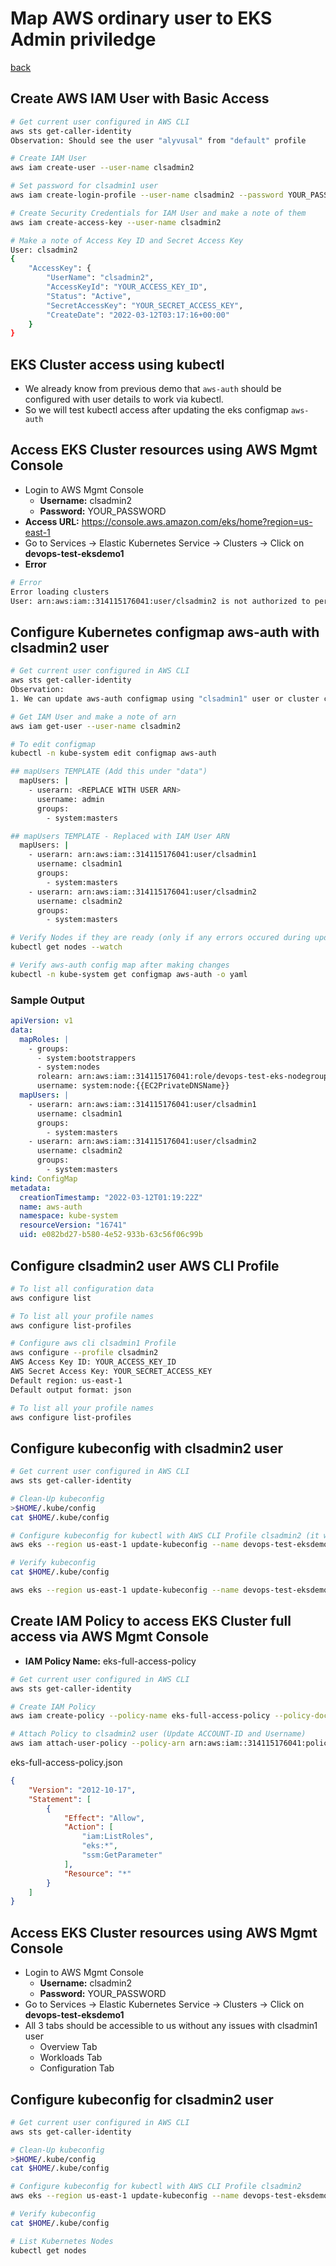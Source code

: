 # Map AWS ordinary user to EKS Admin priviledge

[back](../README.md)

## Create AWS IAM User with Basic Access

```bash
# Get current user configured in AWS CLI
aws sts get-caller-identity
Observation: Should see the user "alyvusal" from "default" profile

# Create IAM User
aws iam create-user --user-name clsadmin2

# Set password for clsadmin1 user
aws iam create-login-profile --user-name clsadmin2 --password YOUR_PASSWORD --no-password-reset-required

# Create Security Credentials for IAM User and make a note of them
aws iam create-access-key --user-name clsadmin2

# Make a note of Access Key ID and Secret Access Key
User: clsadmin2
{
    "AccessKey": {
        "UserName": "clsadmin2",
        "AccessKeyId": "YOUR_ACCESS_KEY_ID",
        "Status": "Active",
        "SecretAccessKey": "YOUR_SECRET_ACCESS_KEY",
        "CreateDate": "2022-03-12T03:17:16+00:00"
    }
}
```

## EKS Cluster access using kubectl

- We already know from previous demo that `aws-auth` should be configured with user details to work via kubectl.
- So we will test kubectl access after updating the eks configmap `aws-auth`

## Access EKS Cluster resources using AWS Mgmt Console

- Login to AWS Mgmt Console
  - **Username:** clsadmin2
  - **Password:** YOUR_PASSWORD
- **Access URL:** https://console.aws.amazon.com/eks/home?region=us-east-1
- Go to Services -> Elastic Kubernetes Service -> Clusters -> Click on **devops-test-eksdemo1**
- **Error**

```bash
# Error
Error loading clusters
User: arn:aws:iam::314115176041:user/clsadmin2 is not authorized to perform: eks:ListClusters on resource: arn:aws:eks:us-east-1:314115176041:cluster/*
```

## Configure Kubernetes configmap aws-auth with clsadmin2 user

```bash
# Get current user configured in AWS CLI
aws sts get-caller-identity
Observation:
1. We can update aws-auth configmap using "clsadmin1" user or cluster creator user "alyvusal"

# Get IAM User and make a note of arn
aws iam get-user --user-name clsadmin2

# To edit configmap
kubectl -n kube-system edit configmap aws-auth

## mapUsers TEMPLATE (Add this under "data")
  mapUsers: |
    - userarn: <REPLACE WITH USER ARN>
      username: admin
      groups:
        - system:masters

## mapUsers TEMPLATE - Replaced with IAM User ARN
  mapUsers: |
    - userarn: arn:aws:iam::314115176041:user/clsadmin1
      username: clsadmin1
      groups:
        - system:masters
    - userarn: arn:aws:iam::314115176041:user/clsadmin2
      username: clsadmin2
      groups:
        - system:masters

# Verify Nodes if they are ready (only if any errors occured during update)
kubectl get nodes --watch

# Verify aws-auth config map after making changes
kubectl -n kube-system get configmap aws-auth -o yaml
```

### Sample Output

```yaml
apiVersion: v1
data:
  mapRoles: |
    - groups:
      - system:bootstrappers
      - system:nodes
      rolearn: arn:aws:iam::314115176041:role/devops-test-eks-nodegroup-role
      username: system:node:{{EC2PrivateDNSName}}
  mapUsers: |
    - userarn: arn:aws:iam::314115176041:user/clsadmin1
      username: clsadmin1
      groups:
        - system:masters
    - userarn: arn:aws:iam::314115176041:user/clsadmin2
      username: clsadmin2
      groups:
        - system:masters
kind: ConfigMap
metadata:
  creationTimestamp: "2022-03-12T01:19:22Z"
  name: aws-auth
  namespace: kube-system
  resourceVersion: "16741"
  uid: e082bd27-b580-4e52-933b-63c56f06c99b
```

## Configure clsadmin2 user AWS CLI Profile

```bash
# To list all configuration data
aws configure list

# To list all your profile names
aws configure list-profiles

# Configure aws cli clsadmin1 Profile
aws configure --profile clsadmin2
AWS Access Key ID: YOUR_ACCESS_KEY_ID
AWS Secret Access Key: YOUR_SECRET_ACCESS_KEY
Default region: us-east-1
Default output format: json

# To list all your profile names
aws configure list-profiles
```

## Configure kubeconfig with clsadmin2 user

```bash
# Get current user configured in AWS CLI
aws sts get-caller-identity

# Clean-Up kubeconfig
>$HOME/.kube/config
cat $HOME/.kube/config

# Configure kubeconfig for kubectl with AWS CLI Profile clsadmin2 (it will fail)
aws eks --region us-east-1 update-kubeconfig --name devops-test-eksdemo1 --profile clsadmin2

# Verify kubeconfig
cat $HOME/.kube/config

aws eks --region us-east-1 update-kubeconfig --name devops-test-eksdemo1 --profile clsadmin2

```

## Create IAM Policy to access EKS Cluster full access via AWS Mgmt Console

- **IAM Policy Name:** eks-full-access-policy

```bash
# Get current user configured in AWS CLI
aws sts get-caller-identity

# Create IAM Policy
aws iam create-policy --policy-name eks-full-access-policy --policy-document file://eks-full-access-policy.json

# Attach Policy to clsadmin2 user (Update ACCOUNT-ID and Username)
aws iam attach-user-policy --policy-arn arn:aws:iam::314115176041:policy/eks-full-access-policy --user-name clsadmin2
```

eks-full-access-policy.json

```json
{
    "Version": "2012-10-17",
    "Statement": [
        {
            "Effect": "Allow",
            "Action": [
                "iam:ListRoles",
                "eks:*",
                "ssm:GetParameter"
            ],
            "Resource": "*"
        }
    ]
}
```

## Access EKS Cluster resources using AWS Mgmt Console

- Login to AWS Mgmt Console
  - **Username:** clsadmin2
  - **Password:** YOUR_PASSWORD
- Go to Services -> Elastic Kubernetes Service -> Clusters -> Click on **devops-test-eksdemo1**
- All 3 tabs should be accessible to us without any issues with clsadmin1 user
  - Overview Tab
  - Workloads Tab
  - Configuration Tab

## Configure kubeconfig for clsadmin2 user

```bash
# Get current user configured in AWS CLI
aws sts get-caller-identity

# Clean-Up kubeconfig
>$HOME/.kube/config
cat $HOME/.kube/config

# Configure kubeconfig for kubectl with AWS CLI Profile clsadmin2
aws eks --region us-east-1 update-kubeconfig --name devops-test-eksdemo1 --profile clsadmin2

# Verify kubeconfig
cat $HOME/.kube/config

# List Kubernetes Nodes
kubectl get nodes
```
